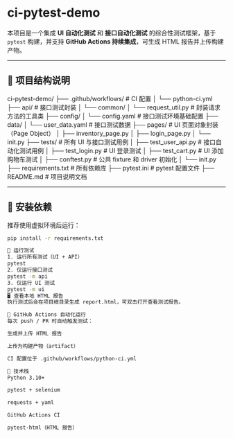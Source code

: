 # ci-pytest-demo

本项目是一个集成 **UI 自动化测试** 和 **接口自动化测试** 的综合性测试框架，基于 `pytest` 构建，并支持 **GitHub Actions 持续集成**，可生成 HTML 报告并上传构建产物。

---

## 📁 项目结构说明

ci-pytest-demo/
├── .github/workflows/ # CI 配置
│ └── python-ci.yml
├── api/ # 接口测试封装
│ └── common/
│ └── request_util.py # 封装请求方法的工具类
├── config/
│ └── config.yaml # 接口测试环境基础配置
├── data/
│ └── user_data.yaml # 接口测试数据
├── pages/ # UI 页面对象封装（Page Object）
│ ├── inventory_page.py
│ ├── login_page.py
│ └── init.py
├── tests/ # 所有 UI 与接口测试用例
│ ├── test_user_api.py # 接口自动化测试用例
│ ├── test_login.py # UI 登录测试
│ ├── test_cart.py # UI 添加购物车测试
│ ├── conftest.py # 公共 fixture 和 driver 初始化
│ └── init.py
├── requirements.txt # 所有依赖库
├── pytest.ini # pytest 配置文件
├── README.md # 项目说明文档

---

## 🔧 安装依赖

推荐使用虚拟环境后运行：

```bash
pip install -r requirements.txt

🧪 运行测试
1. 运行所有测试（UI + API）
pytest
2. 仅运行接口测试
pytest -m api
3. 仅运行 UI 测试
pytest -m ui
🖥️ 查看本地 HTML 报告
执行测试后会在项目根目录生成 report.html，可双击打开查看测试报告。

🚀 GitHub Actions 自动化运行
每次 push / PR 时自动触发测试：

生成并上传 HTML 报告

上传为构建产物（artifact）

CI 配置位于 .github/workflows/python-ci.yml

📌 技术栈
Python 3.10+

pytest + selenium

requests + yaml

GitHub Actions CI

pytest-html（HTML 报告）


